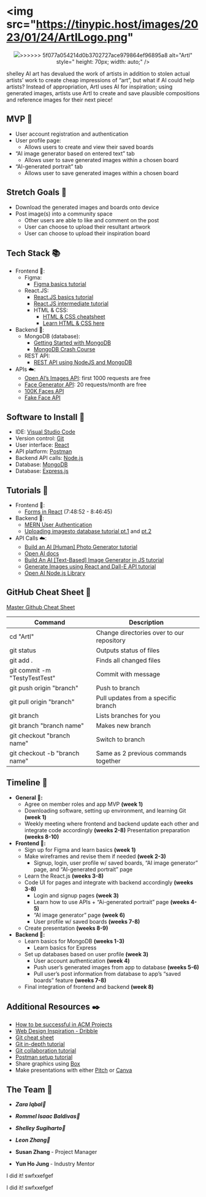 # <img src="https://tinypic.host/images/2023/01/24/ArtILogo.png"

<p align="center"><img src="https://tinypic.host/images/2023/01/24/ArtILogo.png"
>>>>>>> 5f077a054214d0b3702727ace979864ef96895a8
     alt="ArtI"
     style="
        height: 70px;
        width: auto;" /></p>

shelley
AI art has devalued the work of artists in addition to stolen actual artists’ work to create cheap impressions of “art”, but what if AI could help artists? Instead of appropriation, ArtI uses AI for inspiration; using generated images, artists use ArtI to create and save plausible compositions and reference images for their next piece!

## MVP 🎯

- User account registration and authentication
- User profile page:
  - Allows users to create and view their saved boards
- “AI image generator based on entered text” tab
  - Allows user to save generated images within a chosen board
- “AI-generated portrait” tab
  - Allows user to save generated images within a chosen board

## Stretch Goals 🏁

- Download the generated images and boards onto device
- Post image(s) into a community space
  - Other users are able to like and comment on the post
  - User can choose to upload their resultant artwork
  - User can choose to upload their inspiration board

## Tech Stack 📚

- Frontend 🎨:
  - Figma:
    - [Figma basics tutorial](https://youtu.be/II-6dDzc-80)
  - React.JS:
    - [React.JS basics tutorial](https://youtu.be/w7ejDZ8SWv8)
    - [React.JS intermediate tutorial](https://youtu.be/bMknfKXIFA8)
    - HTML & CSS:
      - [HTML & CSS cheatsheet](https://ilovecoding.org/blog/htmlcss-cheatsheet)
      - [Learn HTML & CSS here](https://www.w3schools.com/)
- Backend 👾:
  - MongoDB (database):
    - [Getting Started with MongoDB](https://youtu.be/bBA9rUdqmgY)
    - [MongoDB Crash Course](https://youtu.be/2QQGWYe7IDU)
  - REST API:
    - [REST API using NodeJS and MongoDB](https://youtube.com/playlist?list=PLdHg5T0SNpN3EoN3PEyCmPR42Ok_44OFT)
- APIs ☁️:
  - [Open AI’s Images API](https://beta.openai.com/docs/guides/images): first 1000 requests are free
  - [Face Generator API](https://rapidapi.com/arraybobo/api/facegen): 20 requests/month are free
  - [100K Faces API](https://github.com/ozgrozer/100k-faces)
  - [Fake Face API](https://hankhank10.github.io/fakeface/)

## Software to Install 🔗

- IDE: [Visual Studio Code](https://code.visualstudio.com/)
- Version control: [Git](https://git-scm.com/downloads)
- User interface: [React](https://reactjs.org/)
- API platform: [Postman](https://www.postman.com/downloads/)
- Backend API calls: [Node.js](https://nodejs.org/en/download/)
- Database: [MongoDB](https://docs.mongodb.com/manual/installation/)
- Database: [Express.js](https://expressjs.com/)

## Tutorials 🏫

- Frontend 🎨:
  - [Forms in React](https://youtu.be/bMknfKXIFA8?t=28132) (7:48:52 - 8:46:45)
- Backend 👾:
  - [MERN User Authentication](https://youtu.be/HGgyd1bYWsE)
  - [Uploading imagesto database tutorial pt.1](https://youtu.be/dapS3HkX3Wc) and [pt.2](https://arosh-segar.medium.com/how-to-upload-images-using-multer-in-the-mern-stack-1c6bf691947e)
- API Calls ☁️:
  - [Build an AI [Human] Photo Generator tutorial](https://youtu.be/z5VH_XjDXK8)
  - [Open AI docs](https://beta.openai.com/docs/guides/images)
  - [Build An AI [Text-Based] Image Generator in JS tutorial](https://youtu.be/fU4o_BKaUZE)
  - [Generate Images using React and Dall-E API tutorial](https://youtu.be/oacBV4tnuYQ)
  - [Open AI Node.js Library](https://github.com/openai/openai-node)

## GitHub Cheat Sheet 🔄

[Master Github Cheat Sheet](https://www.atlassian.com/dam/jcr:8132028b-024f-4b6b-953e-e68fcce0c5fa/atlassian-git-cheatsheet.pdf)

| Command                       | Description                               |
| ----------------------------- | ----------------------------------------- |
| cd "ArtI"                     | Change directories over to our repository |
| git status                    | Outputs status of files                   |
| git add .                     | Finds all changed files                   |
| git commit -m "TestyTestTest" | Commit with message                       |
| git push origin "branch"      | Push to branch                            |
| git pull origin "branch"      | Pull updates from a specific branch       |
| git branch                    | Lists branches for you                    |
| git branch "branch name"      | Makes new branch                          |
| git checkout "branch name"    | Switch to branch                          |
| git checkout -b "branch name" | Same as 2 previous commands together      |

## Timeline 📆

- **General 🏃:**
  - Agree on member roles and app MVP **(week 1)**
  - Downloading software, setting up environment, and learning Git **(week 1)**
  - Weekly meeting where frontend and backend update each other and integrate code accordingly **(weeks 2-8)**
    Presentation preparation **(weeks 8-10)**
- **Frontend 🎨:**
  - Sign up for Figma and learn basics **(week 1)**
  - Make wireframes and revise them if needed **(week 2-3)**
    - Signup, login, user profile w/ saved boards, “AI image generator” page, and “AI-generated portrait” page
  - Learn the React.js **(weeks 3-8)**
  - Code UI for pages and integrate with backend accordingly **(weeks 3-8)**
    - Login and signup pages **(week 3)**
    - Learn how to use APIs + “Ai-generated portrait” page **(weeks 4-5)**
    - “AI image generator” page **(week 6)**
    - User profile w/ saved boards **(weeks 7-8)**
  - Create presentation **(weeks 8-9)**
- **Backend 👾:**
  - Learn basics for MongoDB **(weeks 1-3)**
    - Learn basics for Express
  - Set up databases based on user profile **(week 3)**
    - User account authentication **(week 4)**
    - Push user’s generated images from app to database **(weeks 5-6)**
    - Pull user’s post information from database to app’s “saved boards” feature **(weeks 7-8)**
  - Final integration of frontend and backend **(week 8)**

## Additional Resources ✒️

- [How to be successful in ACM Projects](https://docs.google.com/document/d/18Zi3DrKG5e6g5Bojr8iqxIu6VIGl86YBSFlsnJnlM88/edit?usp=sharing)
- [Web Design Inspiration - Dribble](https://dribbble.com/shots/popular/web-design)
- [Git cheat sheet](https://education.github.com/git-cheat-sheet-education.pdf)
- [Git in-depth tutorial](https://youtu.be/RGOj5yH7evk)
- [Git collaboration tutorial](https://youtu.be/jhtbhSpV5YA)
- [Postman setup tutorial](https://youtu.be/3eHJkcA8mTs)
- Share graphics using [Box](https://utdallas.account.box.com/login)
- Make presentations with either [Pitch](https://pitch.com/) or [Canva](https://www.canva.com/)

## The Team 🌟

- <b><i> Zara Iqbal🎨 </i></b>
- <b><i> Rommel Isaac Baldivas👾 </i></b>
- <b><i> Shelley Sugiharto🎨 </i></b>
- <b><i> Leon Zhang👾 </i></b>

- <b> Susan Zhang </b> - Project Manager
- <b> Yun Ho Jung </b> - Industry Mentor

I did it!
swfxxefgef

I did it!
swfxxefgef
